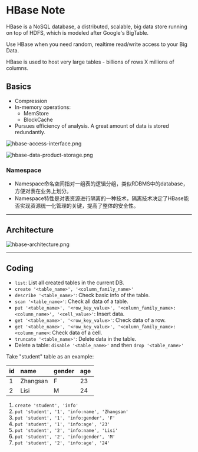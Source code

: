 # HBase Note

HBase is a NoSQL database, a distributed, scalable, big data store running on top of HDFS, which is modeled after Google's BigTable.

Use HBase when you need random, realtime read/write access to your Big Data. 

HBase is used to host very large tables - billions of rows X millions of columns.

## Basics

- Compression
- In-memory operations:
  - MemStore
  - BlockCache
- Pursues efficiency of analysis. A great amount of data is stored redundantly.

![hbase-access-interface.png](img/hbase-access-interface.png)

![hbase-data-product-storage.png](img/hbase-data-product-storage.png)

### Namespace

- Namespace命名空间指对一组表的逻辑分组，类似RDBMS中的database，方便对表在业务上划分。
- Namespace特性是对表资源进行隔离的一种技术，隔离技术决定了HBase能否实现资源统一化管理的关键，提高了整体的安全性。

---

## Architecture

![hbase-architecture.png](img/hbase-architecture.png)

---

## Coding

- `list`: List all created tables in the current DB.
- `create '<table_name>', '<column_family_name>'`
- `describe '<table_name>'`: Check basic info of the table.
- `scan '<table_name>'`: Check all data of a table.
- `put '<table_name>', '<row_key_value>', '<column_family_name>:<column_name>', '<cell_value>'`: Insert data.
- `get '<table_name>', '<row_key_value>'`: Check data of a row.
- `get '<table_name>', '<row_key_value>', '<column_family_name>:<column_name>`: Check data of a cell.
- `truncate '<table_name>'`: Delete data in the table.
- Delete a table: `disable '<table_name>'` and then `drop '<table_name>'`

Take "student" table as an example:

| id | name     | gender | age |
| :--| :--------| :------| :---|
| 1  | Zhangsan | F      | 23  |
| 2  | Lisi     | M      | 24  |

1. `create 'student', 'info'`
2. `put 'student', '1', 'info:name', 'Zhangsan'`
3. `put 'student', '1', 'info:gender', 'F'`
4. `put 'student', '1', 'info:age', '23'`
5. `put 'student', '2', 'info:name', 'Lisi'`
6. `put 'student', '2', 'info:gender', 'M'`
7. `put 'student', '2', 'info:age', '24'`

